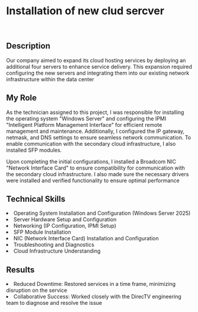 # Installation of new clud sercver
<br>
<h2>Description</h2>
Our company aimed to expand its cloud hosting services by deploying an additional four servers to enhance service delivery. This expansion required configuring the new servers and integrating them into our existing network infrastructure within the data center
<h2>My Role</h2>
As the technician assigned to this project, I was responsible for installing the operating system "Windows Server" and configuring the IPMI "Intelligent Platform Management Interface" for efficient remote management and maintenance. Additionally, I configured the IP gateway, netmask, and DNS settings to ensure seamless network communication. To enable communication with the secondary cloud infrastructure, I also installed SFP modules.

Upon completing the initial configurations, I installed a Broadcom NIC "Network Interface Card" to ensure compatibility for communication with the secondary cloud infrastructure. I also made sure the necessary drivers were installed and verified functionality to ensure optimal performance
<h2>Technical Skills</h2>
<li>Operating System Installation and Configuration (Windows Server 2025)</li>
<li>Server Hardware Setup and Configuration</li>
<li>Networking (IP Configuration, IPMI Setup)</li>
<li>SFP Module Installation</li>
<li>NIC (Network Interface Card) Installation and Configuration</li>
<li>Troubleshooting and Diagnostics</li>
<li>Cloud Infrastructure Understanding</li>
<h2>Results</h2>
<li>Reduced Downtime: Restored services in a time frame, minimizing disruption on the service </li>
<li>Collaborative Success: Worked closely with the DirecTV engineering team to diagnose and resolve the issue</li>
